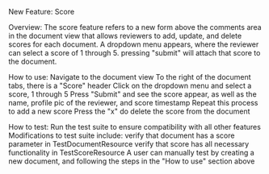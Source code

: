 New Feature: Score

Overview:
The score feature refers to a new form above the comments area in the document view that allows reviewers to add, update, and delete scores for each document. A dropdown menu appears, where the reviewer can select a score of 1 through 5. pressing "submit" will attach that score to the document.

How to use:
  Navigate to the document view
  To the right of the document tabs, there is a "Score" header
  Click on the dropdown menu and select a score, 1 through 5
  Press "Submit" and see the score appear, as well as the name, profile pic of the reviewer, and score timestamp
  Repeat this process to add a new score
  Press the "x" do delete the score from the document
  
How to test:
  Run the test suite to ensure compatibility with all other features
  Modifications to test suite include:
    verify that document has a score parameter in TestDocumentResource
    verify that score has all necessary functionality in TestScoreResource
  A user can manually test by creating a new document, and following the steps in the "How to use" section above
  
  
